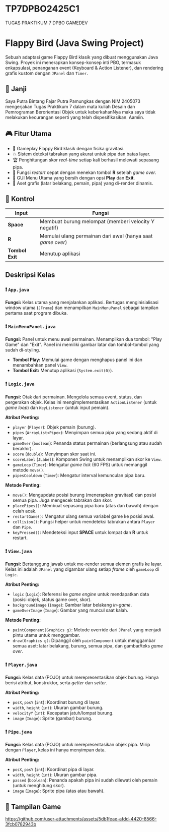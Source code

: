 # TP7DPBO2425C1
TUGAS PRAKTIKUM 7 DPBO GAMEDEV
# Flappy Bird (Java Swing Project)
Sebuah adaptasi game Flappy Bird klasik yang dibuat menggunakan Java Swing. Proyek ini menerapkan konsep-konsep inti PBO, termasuk enkapsulasi, penanganan event (Keyboard & Action Listener), dan rendering grafis kustom dengan `JPanel` dan `Timer`.

## 🙏 Janji
Saya Putra Bintang Fajar Putra Pamungkas dengan NIM 2405073 mengerjakan Tugas Praktikum 7 dalam mata kuliah Desain dan Pemrograman Berorientasi Objek untuk keberkahanNya maka saya tidak melakukan kecurangan seperti yang telah dispesifikasikan. Aamiin.

## 🎮 Fitur Utama
- 🐤 Gameplay Flappy Bird klasik dengan fisika gravitasi.
- 💥 Sistem deteksi tabrakan yang akurat untuk pipa dan batas layar.
- 🏆 Penghitungan skor *real-time* setiap kali berhasil melewati sepasang pipa.
- 🔁 Fungsi *restart* cepat dengan menekan tombol **R** setelah *game over*.
- 🧭 GUI Menu Utama yang bersih dengan opsi **Play** dan **Exit**.
- 🌇 Aset grafis (latar belakang, pemain, pipa) yang di-render dinamis.

## 💬 Kontrol
| Input | Fungsi |
| --- | --- |
| **Space** | Membuat burung melompat (memberi velocity Y negatif) |
| **R** | Memulai ulang permainan dari awal (hanya saat *game over*) |
| **Tombol Exit** | Menutup aplikasi |

## Deskripsi Kelas

### ❗️ `App.java`
**Fungsi:** Kelas utama yang menjalankan aplikasi.
Bertugas menginisialisasi window utama (`JFrame`) dan menampilkan `MainMenuPanel` sebagai tampilan pertama saat program dibuka.

### ❗️ `MainMenuPanel.java`
**Fungsi:** Panel untuk menu awal permainan.
Menampilkan dua tombol: "Play Game" dan "Exit". Panel ini memiliki gambar latar dan tombol-tombol yang sudah di-styling.
- **Tombol Play:** Memulai game dengan menghapus panel ini dan menambahkan panel `View`.
- **Tombol Exit:** Menutup aplikasi (`System.exit(0)`).

### ❗️ `Logic.java`
**Fungsi:** Otak dari permainan. Mengelola semua event, status, dan pergerakan objek.
Kelas ini mengimplementasikan `ActionListener` (untuk *game loop*) dan `KeyListener` (untuk input pemain).

**Atribut Penting:**
- `player` (`Player`): Objek pemain (burung).
- `pipes` (`ArrayList<Pipe>`): Menyimpan semua pipa yang sedang aktif di layar.
- `gameOver` (`boolean`): Penanda status permainan (berlangsung atau sudah berakhir).
- `score` (`double`): Menyimpan skor saat ini.
- `scoreLabel` (`JLabel`): Komponen Swing untuk menampilkan skor ke `View`.
- `gameLoop` (`Timer`): Mengatur *game tick* (60 FPS) untuk memanggil metode `move()`.
- `pipesCooldown` (`Timer`): Mengatur interval kemunculan pipa baru.

**Metode Penting:**
- `move()`: Mengupdate posisi burung (menerapkan gravitasi) dan posisi semua pipa. Juga mengecek tabrakan dan skor.
- `placePipes()`: Membuat sepasang pipa baru (atas dan bawah) dengan celah acak.
- `restartGame()`: Mengatur ulang semua variabel game ke posisi awal.
- `collision()`: Fungsi helper untuk mendeteksi tabrakan antara `Player` dan `Pipe`.
- `keyPressed()`: Mendeteksi input **SPACE** untuk lompat dan **R** untuk restart.

### ❗️ `View.java`
**Fungsi:** Bertanggung jawab untuk me-render semua elemen grafis ke layar.
Kelas ini adalah `JPanel` yang digambar ulang setiap *frame* oleh `gameLoop` di `Logic`.

**Atribut Penting:**
- `logic` (`Logic`): Referensi ke *game engine* untuk mendapatkan data (posisi objek, status game over, skor).
- `backgroundImage` (`Image`): Gambar latar belakang *in-game*.
- `gameOverImage` (`Image`): Gambar yang muncul saat kalah.

**Metode Penting:**
- `paintComponent(Graphics g)`: Metode override dari `JPanel` yang menjadi pintu utama untuk menggambar.
- `draw(Graphics g)`: Dipanggil oleh `paintComponent` untuk menggambar semua aset: latar belakang, burung, semua pipa, dan gambar/teks *game over*.

### ❗️ `Player.java`
**Fungsi:** Kelas data (POJO) untuk merepresentasikan objek burung.
Hanya berisi atribut, konstruktor, serta *getter* dan *setter*.

**Atribut Penting:**
- `posX`, `posY` (`int`): Koordinat burung di layar.
- `width`, `height` (`int`): Ukuran gambar burung.
- `velocityY` (`int`): Kecepatan jatuh/lompat burung.
- `image` (`Image`): Sprite (gambar) burung.

### ❗️ `Pipe.java`
**Fungsi:** Kelas data (POJO) untuk merepresentasikan objek pipa.
Mirip dengan `Player`, kelas ini hanya menyimpan data.

**Atribut Penting:**
- `posX`, `posY` (`int`): Koordinat pipa di layar.
- `width`, `height` (`int`): Ukuran gambar pipa.
- `passed` (`boolean`): Penanda apakah pipa ini sudah dilewati oleh pemain (untuk menghitung skor).
- `image` (`Image`): Sprite pipa (atas atau bawah).

## 📸 Tampilan Game
https://github.com/user-attachments/assets/5db1feae-afdd-4420-8566-3fcb0782943b


